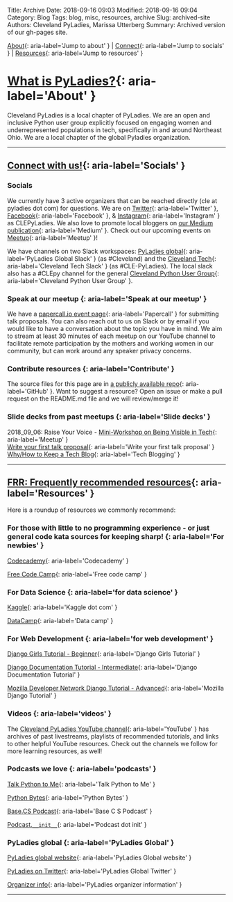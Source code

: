 Title: Archive
Date: 2018-09-16 09:03
Modified: 2018-09-16 09:04
Category: Blog
Tags: blog, misc, resources, archive
Slug: archived-site
Authors: Cleveland PyLadies, Marissa Utterberg
Summary: Archived version of our gh-pages site.

[About](https://clepyladies.github.io/pyladies-official/archive.html#about){: aria-label='Jump to about' } | [Connect](https://clepyladies.github.io/pyladies-official/archive.html#connect){: aria-label='Jump to socials' } | [Resources](https://clepyladies.github.io/pyladies-official/archive.html#frequently-recommended-resources){: aria-label='Jump to resources' }

# [What is PyLadies?](#about){: aria-label='About' }

Cleveland PyLadies is a local chapter of PyLadies. We are an open and inclusive Python user group explicitly focused on engaging women and underrepresented populations in tech, specifically in and around Northeast Ohio. We are a local chapter of the global Pyladies organization.

---

## [Connect with us!](#connect){: aria-label='Socials' }

### Socials

We currently have 3 active organizers that can be reached directly (cle at pyladies dot com) for questions. We are on [Twitter](https://www.twitter.com/CLEPyLadies/){: aria-label='Twitter' }, [Facebook](https://www.facebook.com/clepyladies/){: aria-label='Facebook' }, & [Instagram](https://www.instagram.com/CLEPyLadies/){: aria-label='Instagram' } as CLEPyLadies. We also love to promote local bloggers on [our Medium publication](https://medium.com/cleveland-pyladies/){: aria-label='Medium' }. Check out our upcoming events on [Meetup](https://www.meetup.com/CLE-PyLadies/){: aria-label='Meetup' }!

We have channels on two Slack workspaces: [PyLadies global](https://slackin.pyladies.com/){: aria-label='PyLadies Global Slack' } (as #Cleveland) and the [Cleveland Tech](https://cleveland-tech.slack.com/){: aria-label='Cleveland Tech Slack' } (as #CLE-PyLadies). The local slack also has a #CLEpy channel for the general [Cleveland Python User Group](https://www.clepy.org/){: aria-label='Cleveland Python User Group' }.

### Speak at our meetup {: aria-label='Speak at our meetup' }

We have a [papercall.io event page](https://www.papercall.io/clepyladies){: aria-label='Papercall' } for submitting talk proposals. You can also reach out to us on Slack or by email if you would like to have a conversation about the topic you have in mind. We aim to stream at least 30 minutes of each meetup on our YouTube channel to facilitate remote participation by the mothers and working women in our community, but can work around any speaker privacy concerns.

### Contribute resources {: aria-label='Contribute' }

The source files for this page are in [a publicly available repo](https://github.com/CLEPyLadies/CLEPyLadies.github.io){: aria-label='GitHub' }. Want to suggest a resource? Open an issue or make a pull request on the README.md file and we will review/merge it!

### Slide decks from past meetups {: aria-label='Slide decks' }

2018_09_06: Raise Your Voice - [Mini-Workshop on Being Visible in Tech](http://meetu.ps/e/FLvfB/DxhG9/f){: aria-label='Meetup' }  
   [Write your first talk proposal](https://docs.google.com/presentation/d/19BdDbowE1Ec9bbDyD9LfhYsSUllm5qera-eH2APkk28/edit?usp=sharing){: aria-label='Write your first talk proposal' }  
   [Why/How to Keep a Tech Blog](https://docs.google.com/presentation/d/1KPfsylMuSTvbIzJULoZCJS4rTpbm6M2rauXJAvdwrjk/edit?usp=sharing){: aria-label='Tech Blogging' }

---

## [FRR: Frequently recommended resources](#frequently-recommended-resources){: aria-label='Resources' }

Here is a roundup of resources we commonly recommend:

### For those with little to no programming experience - or just general code kata sources for keeping sharp! {: aria-label='For newbies' }

[Codecademy](https://www.codecademy.com/learn/learn-python){: aria-label='Codecademy' }

[Free Code Camp](https://learn.freecodecamp.org/){: aria-label='Free code camp' }

### For Data Science {: aria-label='for data science' }

[Kaggle](https://www.kaggle.com){: aria-label='Kaggle dot com' }

[DataCamp](https://www.datacamp.com/tracks/skill){: aria-label='Data camp' }

### For Web Development {: aria-label='for web development' }

[Django Girls Tutorial - Beginner](https://tutorial.djangogirls.org/){: aria-label='Django Girls Tutorial' }

[Django Documentation Tutorial - Intermediate](https://docs.djangoproject.com/en/2.1/intro/tutorial01/){: aria-label='Django Documentation Tutorial' }

[Mozilla Developer Network Django Tutorial - Advanced](https://developer.mozilla.org/en-US/docs/Learn/Server-side/Django/Tutorial_local_library_website){: aria-label='Mozilla Django Tutorial' }

### Videos {: aria-label='videos' }

The [Cleveland PyLadies YouTube channel](https://www.youtube.com/channel/UCrX6AAcxXO_-8gitJWdjkuw?view_as=subscriber){: aria-label='YouTube' } has archives of past livestreams, playlists of recommended tutorials, and links to other helpful YouTube resources. Check out the channels we follow for more learning resources, as well!

### Podcasts we love {: aria-label='podcasts' }

[Talk Python to Me](https://talkpython.fm/){: aria-label='Talk Python to Me' }

[Python Bytes](https://pythonbytes.fm/){: aria-label='Python Bytes' }

[Base.CS Podcast](https://www.codenewbie.org/basecs){: aria-label='Base C S Podcast' }

[Podcast.`__init__`](https://www.podcastinit.com/){: aria-label='Podcast dot init' }

### PyLadies global {: aria-label='PyLadies Global' }

[PyLadies global website](https://www.pyladies.com/){: aria-label='PyLadies Global website' }

[PyLadies on Twitter](https://www.twitter.com/pyladies/){: aria-label='PyLadies Global Twitter' }

[Organizer info](https://kit.pyladies.com/){: aria-label='PyLadies organizer information' }

---

<!--- [Top](https://clepyladies.github.io#about) | [Connect](https://clepyladies.github.io#connect) | [Resources](https://clepyladies.github.io#frequently-recommended-resources) --->
